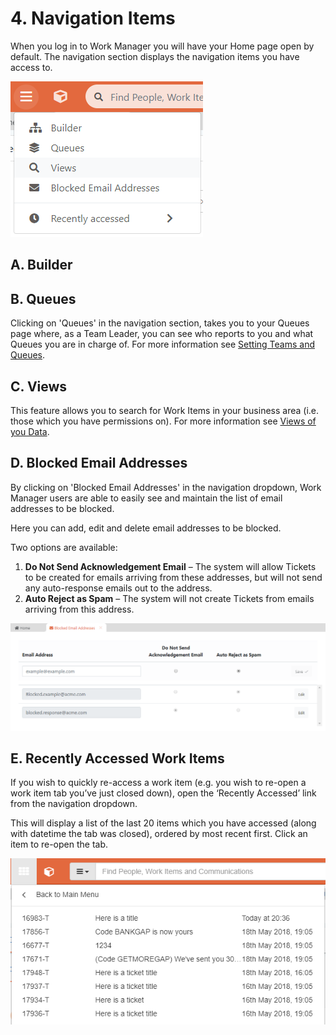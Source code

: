 # 4. Navigation Items

When you log in to Work Manager you will have your Home page open by default. The navigation section displays the navigation items you have access to.

![](.gitbook/assets/0%20%289%29.png)

## A. Builder

## B. Queues

Clicking on 'Queues' in the navigation section, takes you to your Queues page where, as a Team Leader, you can see who reports to you and what Queues you are in charge of. For more information see [Setting Teams and Queues](2.-team-leader-setting-your-teams-and-queues.md).

## C. Views

This feature allows you to search for Work Items in your business area \(i.e. those which you have permissions on\). For more information see [Views of you Data](10.-views-of-your-data.md).

## D. Blocked Email Addresses

By clicking on 'Blocked Email Addresses' in the navigation dropdown, Work Manager users are able to easily see and maintain the list of email addresses to be blocked. 

Here you can add, edit and delete email addresses to be blocked.

Two options are available:

1. **Do Not Send Acknowledgement Email** – The system will allow Tickets to be created for emails arriving from these addresses, but will not send any auto-response emails out to the address.
2. **Auto Reject as Spam** – The system will not create Tickets from emails arriving from this address.

![](.gitbook/assets/2%20%281%29.png)

## E. Recently Accessed Work Items

If you wish to quickly re-access a work item \(e.g. you wish to re-open a work item tab you’ve just closed down\), open the ‘Recently Accessed’ link from the navigation dropdown.

This will display a list of the last 20 items which you have accessed \(along with datetime the tab was closed\), ordered by most recent first. Click an item to re-open the tab.

![](.gitbook/assets/4.png)

